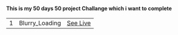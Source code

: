 <h4>This is my 50 days 50 project Challange which i want to complete</h4>
<table>
  <tr>
    <td>1</td>
    <td>Blurry_Loading</td>
    <td rowspan="2"><a href="https://ganeshparmar.github.io/50_Projects_Challange/Blurry_Loading">See Live</a></td>
  </tr>
  
  
</table>


